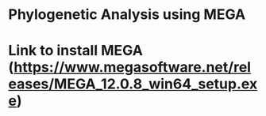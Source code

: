 # Phylogenetic Analysis using MEGA
# Link to install MEGA (https://www.megasoftware.net/releases/MEGA_12.0.8_win64_setup.exe)

